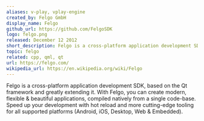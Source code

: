 ```yaml
---
aliases: v-play, vplay-engine
created_by: Felgo GmbH
display_name: Felgo
github_url: https://github.com/FelgoSDK
logo: felgo.png
released: December 12 2012
short_description: Felgo is a cross-platform application development SDK, based on the Qt framework.
topic: felgo
related: cpp, qml, qt
url: https://felgo.com/
wikipedia_url: https://en.wikipedia.org/wiki/Felgo
---
```


Felgo is a cross-platform application development SDK, based on the Qt framework and greatly extending it.
With Felgo, you can create modern, flexible & beautiful applications, compiled natively from a single code-base.
Speed up your development with hot reload and more cutting-edge tooling for all supported platforms (Android, iOS, Desktop, Web & Embedded).
